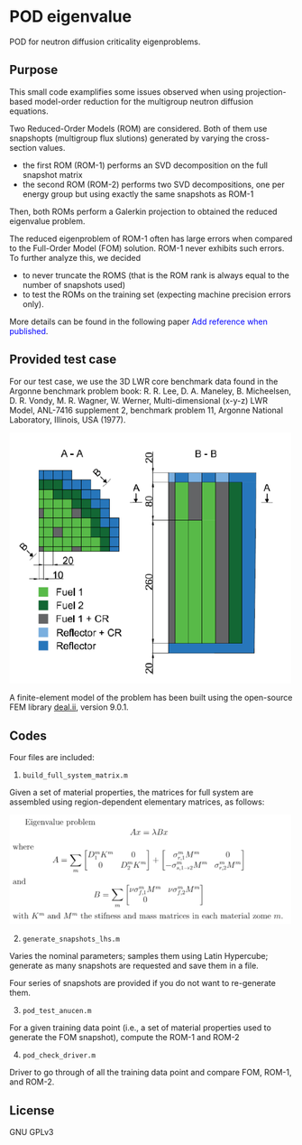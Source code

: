 # POD eigenvalue
POD for neutron diffusion criticality eigenproblems.  

## Purpose
This small code examplifies some issues observed when using projection-based model-order reduction for the multigroup neutron diffusion equations.

Two Reduced-Order Models (ROM) are considered. Both of them use snapshopts (multigroup flux slutions) generated by varying the cross-section values. 
*  the first ROM (ROM-1) performs an SVD decomposition on the full snapshot matrix
*  the second ROM (ROM-2) performs two SVD decompositions, one per energy group but using exactly the same snapshots as ROM-1

Then, both ROMs perform a Galerkin projection to obtained the reduced eigenvalue problem.

The reduced eigenproblem of ROM-1 often has large errors when compared to the Full-Order Model (FOM) solution. ROM-1 never exhibits such errors. To further analyze this, we decided 
* to never truncate the ROMS (that is the ROM rank is always equal to the number of snapshots used)
* to test the ROMs on the training set (expecting machine precision errors only).
 
More details can be found in the following paper <span style="color:blue">Add reference when published</span>.

## Provided test case
For our test case, we use the 3D LWR core benchmark data found in the Argonne benchmark problem book:
R. R. Lee, D. A. Maneley, B. Micheelsen, D. R. Vondy, M. R. Wagner, W. Werner, Multi-dimensional (x-y-z) LWR Model, ANL-7416 supplement 2, benchmark problem 11, Argonne National Laboratory, Illinois, USA (1977).  

<img src="core.png" alt="drawing" width="500"/>

A finite-element model of the problem has been built using the open-source FEM library [deal.ii](https://www.dealii.org), version 9.0.1.


## Codes

Four files are included:
1. ```build_full_system_matrix.m``` 

Given a set of material properties, the matrices for full system are assembled using region-dependent elementary matrices, as follows:  

<img src="assembly.png" alt="drawing" width="500"/>


2. ```generate_snapshots_lhs.m```

Varies the nominal parameters; samples them using Latin Hypercube; generate as many snapshots are requested and save them in a file.

Four series of snapshots are provided if you do not want to re-generate them.


3. ```pod_test_anucen.m```

For a given training data point (i.e., a set of material properties used to generate the FOM snapshot), compute the ROM-1 and ROM-2
 
4. ```pod_check_driver.m```

Driver to go through of all the training data point and compare FOM, ROM-1, and ROM-2.

## License
GNU GPLv3
